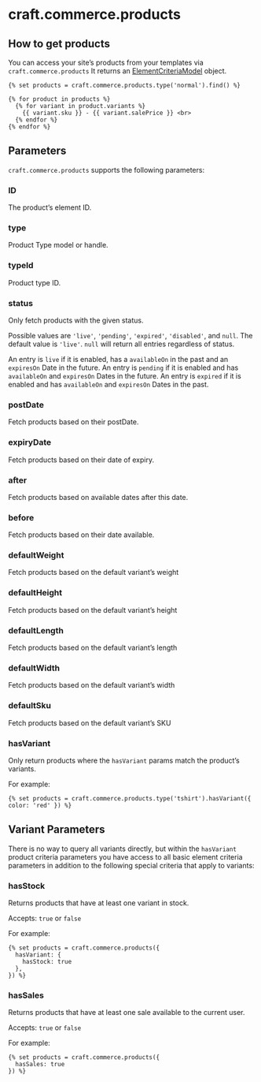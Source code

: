 # craft.commerce.products

## How to get products

You can access your site’s products from your templates via `craft.commerce.products`
It returns an [ElementCriteriaModel](https://docs.craftcms.com/v2/templating/elementcriteriamodel.html) object.

```twig
{% set products = craft.commerce.products.type('normal').find() %}

{% for product in products %}
  {% for variant in product.variants %}
    {{ variant.sku }} - {{ variant.salePrice }} <br>
  {% endfor %}
{% endfor %}
```

## Parameters

`craft.commerce.products` supports the following parameters:

### ID

The product’s element ID.

### type

Product Type model or handle.

### typeId

Product type ID.

### status

Only fetch products with the given status.

Possible values are `'live'`, `'pending'`, `'expired'`, `'disabled'`, and `null`.
The default value is `'live'`. `null` will return all entries regardless of status.

An entry is `live` if it is enabled, has a `availableOn` in the past and an `expiresOn` Date in the future.
An entry is `pending` if it is enabled and has `availableOn` and `expiresOn` Dates in the future.
An entry is `expired` if it is enabled and has `availableOn` and `expiresOn` Dates in the past.

### postDate

Fetch products based on their postDate.

### expiryDate

Fetch products based on their date of expiry.

### after

Fetch products based on available dates after this date.

### before

Fetch products based on their date available.

### defaultWeight

Fetch products based on the default variant’s weight

### defaultHeight

Fetch products based on the default variant’s height

### defaultLength

Fetch products based on the default variant’s length

### defaultWidth

Fetch products based on the default variant’s width

### defaultSku

Fetch products based on the default variant’s SKU

### hasVariant

Only return products where the `hasVariant` params match the product’s variants.

For example:

```twig
{% set products = craft.commerce.products.type('tshirt').hasVariant({ color: 'red' }) %}
```

## Variant Parameters

There is no way to query all variants directly, but within the `hasVariant` product criteria parameters you have access to all basic element criteria parameters in addition to the following special criteria that apply to variants:

### hasStock

Returns products that have at least one variant in stock.

Accepts: `true` or `false`

For example:

```twig
{% set products = craft.commerce.products({
  hasVariant: {
    hasStock: true
  },
}) %}
```

### hasSales

Returns products that have at least one sale available to the current user.

Accepts: `true` or `false`

For example:

```twig
{% set products = craft.commerce.products({
  hasSales: true
}) %}
```
